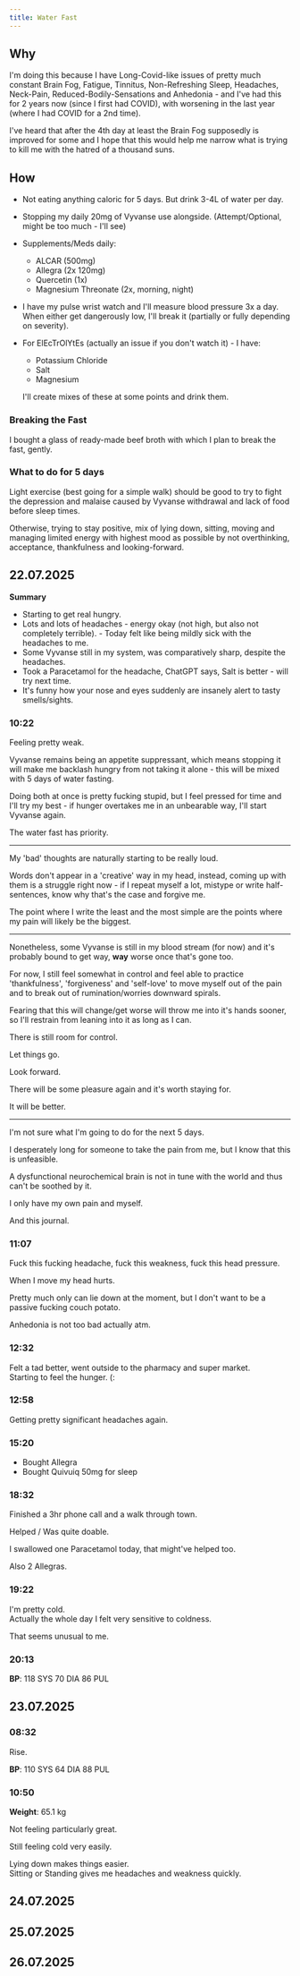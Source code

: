 ```yaml
---
title: Water Fast
---
```

## Why
I'm doing this because I have Long-Covid-like issues of pretty much constant
Brain Fog, Fatigue, Tinnitus, Non-Refreshing Sleep, Headaches, Neck-Pain,
Reduced-Bodily-Sensations and Anhedonia - and I've had this for 2 years now
(since I first had COVID), with worsening in the last year (where I had COVID
for a 2nd time).

I've heard that after the 4th day at least the Brain Fog supposedly is improved
for some and I hope that this would help me narrow what is trying to kill me
with the hatred of a thousand suns.

## How
- Not eating anything caloric for 5 days. But drink 3-4L of water per day.
- Stopping my daily 20mg of Vyvanse use alongside. (Attempt/Optional, might be
  too much - I'll see)
- Supplements/Meds daily:
  + ALCAR (500mg)
  + Allegra (2x 120mg)
  + Quercetin (1x)
  + Magnesium Threonate (2x, morning, night)

- I have my pulse wrist watch and I'll measure blood pressure 3x a day. When
  either get dangerously low, I'll break it (partially or fully depending on
  severity).

- For ElEcTrOlYtEs (actually an issue if you don't watch it) - I have:
  + Potassium Chloride
  + Salt
  + Magnesium

  I'll create mixes of these at some points and drink them.

### Breaking the Fast
I bought a glass of ready-made beef broth with which I plan to break the fast,
gently.

### What to do for 5 days
Light exercise (best going for a simple walk) should be good to try to fight the
depression and malaise caused by Vyvanse withdrawal and lack of food before
sleep times.

Otherwise, trying to stay positive, mix of lying down, sitting, moving and
managing limited energy with highest mood as possible by not overthinking,
acceptance, thankfulness and looking-forward.

## 22.07.2025

**Summary**

- Starting to get real hungry.
- Lots and lots of headaches - energy okay (not high, but also not completely
  terrible). - Today felt like being mildly sick with the headaches to me.
- Some Vyvanse still in my system, was comparatively sharp, despite the
  headaches.
- Took a Paracetamol for the headache, ChatGPT says, Salt is better - will try
  next time.
- It's funny how your nose and eyes suddenly are insanely alert to tasty
  smells/sights.

### 10:22

Feeling pretty weak.

Vyvanse remains being an appetite suppressant, which means stopping it will make
me backlash hungry from not taking it alone - this will be mixed with 5 days of
water fasting.

Doing both at once is pretty fucking stupid, but I feel pressed for time and
I'll try my best - if hunger overtakes me in an unbearable way, I'll start
Vyvanse again.

The water fast has priority.

---

My 'bad' thoughts are naturally starting to be really loud.

Words don't appear in a 'creative' way in my head, instead, coming up with
them is a struggle right now - if I repeat myself a lot, mistype or write
half-sentences, know why that's the case and forgive me.

The point where I write the least and the most simple are the points where my
pain will likely be the biggest.

---

Nonetheless, some Vyvanse is still in my blood stream (for now) and it's
probably bound to get way, **way** worse once that's gone too.

For now, I still feel somewhat in control and feel able to practice
'thankfulness', 'forgiveness' and 'self-love' to move myself out of the pain and to break out
of rumination/worries downward spirals.

Fearing that this will change/get worse will throw me into it's hands sooner, so
I'll restrain from leaning into it as long as I can.

There is still room for control.

Let things go.

Look forward.

There will be some pleasure again and it's worth staying for.

It will be better.

---

I'm not sure what I'm going to do for the next 5 days.

I desperately long for someone to take the pain from me, but I know that this is unfeasible.

A dysfunctional neurochemical brain is not in tune with the world and thus can't be soothed by it.

I only have my own pain and myself.

And this journal.

### 11:07

Fuck this fucking headache, fuck this weakness, fuck this head pressure.

When I move my head hurts.

Pretty much only can lie down at the moment, but I don't want to be a passive
fucking couch potato.

Anhedonia is not too bad actually atm.

### 12:32

Felt a tad better, went outside to the pharmacy and super market.  
Starting to feel the hunger. (:

### 12:58

Getting pretty significant headaches again.

### 15:20
- Bought Allegra
- Bought Quivuiq 50mg for sleep

### 18:32

Finished a 3hr phone call and a walk through town.

Helped / Was quite doable.

I swallowed one Paracetamol today, that might've helped too.

Also 2 Allegras.

### 19:22

I'm pretty cold.  
Actually the whole day I felt very sensitive to coldness.

That seems unusual to me.

### 20:13
**BP**:
118 SYS 70 DIA 86 PUL

## 23.07.2025

### 08:32
Rise.

**BP**:
110 SYS 64 DIA 88 PUL

### 10:50
**Weight**: 65.1 kg

Not feeling particularly great.

Still feeling cold very easily.

Lying down makes things easier.  
Sitting or Standing gives me headaches and weakness quickly.

## 24.07.2025

## 25.07.2025

## 26.07.2025

